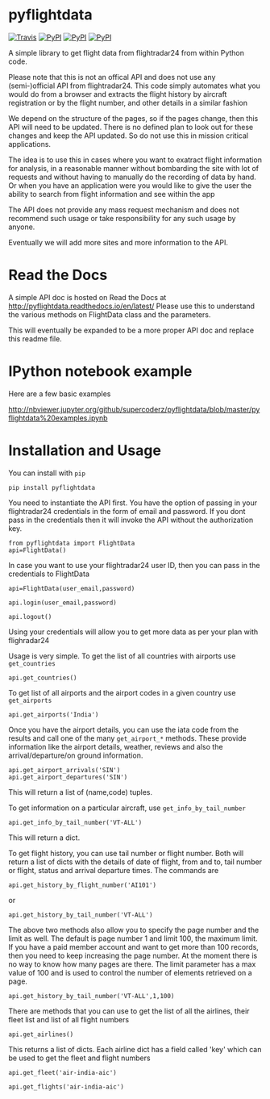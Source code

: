 pyflightdata
============

[![Travis](https://img.shields.io/travis/supercoderz/pyflightdata.svg?maxAge=2592000)](https://travis-ci.org/supercoderz/pyflightdata)
[![PyPI](https://img.shields.io/pypi/dw/pyflightdata.svg?maxAge=2592000)](https://pypi.python.org/pypi/pyflightdata)
[![PyPI](https://img.shields.io/pypi/v/pyflightdata.svg?maxAge=2592000)](https://pypi.python.org/pypi/pyflightdata)
[![PyPI](https://img.shields.io/pypi/pyversions/pyflightdata.svg?maxAge=2592000)](https://pypi.python.org/pypi/pyflightdata)

A simple library to get flight data from flightradar24 from within Python code.

Please note that this is not an offical API and does not use any (semi-)official API from flightradar24.
This code simply automates what you would do from a browser and extracts the flight history by aircraft registration or by the flight number, and other details in a similar fashion 

We depend on the structure of the pages, so if the pages change, then this API will need to be updated. There is no defined plan to look out for these changes and keep the API updated. So do not use this in mission critical applications.

The idea is to use this in cases where you want to exatract flight information for analysis, in a reasonable manner without bombarding the site with lot of requests and without having to manually do the recording of data by hand. Or when you have an application were you would like to give the user the ability to search from flight information and see within the app

The API does not provide any mass request mechanism and does not recommend such usage or take responsibility for any such usage by anyone.

Eventually we will add more sites and more information to the API.

Read the Docs
=============

A simple API doc is hosted on Read the Docs at http://pyflightdata.readthedocs.io/en/latest/
Please use this to understand the various methods on FlightData class and the parameters.

This will eventually be expanded to be a more proper API doc and replace this readme file.


IPython notebook example
========================

Here are a few basic examples

http://nbviewer.jupyter.org/github/supercoderz/pyflightdata/blob/master/pyflightdata%20examples.ipynb

Installation and Usage
======================

You can install with ``pip``

    pip install pyflightdata

You need to instantiate the API first. You have the option of passing in your flightradar24 credentials in the form of email and password.
If you dont pass in the credentials then it will invoke the API without the authorization key.

    from pyflightdata import FlightData
    api=FlightData()

In case you want to use your flightradar24 user ID, then you can pass in the credentials to FlightData

    api=FlightData(user_email,password)

    api.login(user_email,password)

    api.logout()

Using your credentials will allow you to get more data as per your plan with flighradar24

Usage is very simple. To get the list of all countries with airports use ``get_countries``

    api.get_countries()
	
To get list of all airports and the airport codes in a given country use ``get_airports``

    api.get_airports('India')

Once you have the airport details, you can use the iata code from the results and call one of the many ``get_airport_*`` methods. These provide information like the airport details, weather, reviews and also the arrival/departure/on ground information.

    api.get_airport_arrivals('SIN')
    api.get_airport_departures('SIN')
	
This will return a list of (name,code) tuples.

To get information on a particular aircraft, use ``get_info_by_tail_number``

    api.get_info_by_tail_number('VT-ALL')
	
This will return a dict.

To get flight history, you can use tail number or flight number. Both will return a list of dicts with the details of date of flight, from and to, tail number or flight, status and arrival departure times. The commands are

    api.get_history_by_flight_number('AI101')
	
or

    api.get_history_by_tail_number('VT-ALL')

The above two methods also allow you to specify the page number and the limit as well. The default is page number 1 and limit 100, the maximum limit. If you have a paid member account and want to get more than 100 records, then you need to keep increasing the page number. At the moment there is no way to know how many pages are there. The limit parameter has a max value of 100 and is used to control the number of elements retrieved on a page.

    api.get_history_by_tail_number('VT-ALL',1,100)
	
There are methods that you can use to get the list of all the airlines, their fleet list and list of all flight numbers

    api.get_airlines()
	
This returns a list of dicts. Each airline dict has a field called 'key' which can be used to get the fleet and flight numbers

    api.get_fleet('air-india-aic')
	
    api.get_flights('air-india-aic')